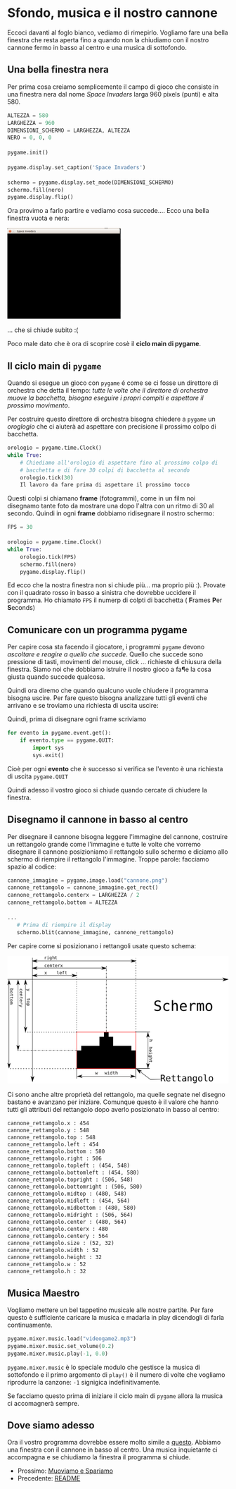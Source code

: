 # Sfondo, musica e il nostro cannone

Eccoci davanti al foglo bianco, vediamo di rimepirlo. Vogliamo fare una bella finestra che resta aperta fino a quando 
non la chiudiamo con il nostro cannone fermo in basso al centro e una musica di sottofondo.

## Una bella finestra nera

Per prima cosa creiamo semplicemente il campo di gioco che consiste in una finestra nera dal nome *Space Invaders* 
larga 960 pixels (punti) e alta 580.

```python
ALTEZZA = 580
LARGHEZZA = 960
DIMENSIONI_SCHERMO = LARGHEZZA, ALTEZZA
NERO = 0, 0, 0

pygame.init()

pygame.display.set_caption('Space Invaders')

schermo = pygame.display.set_mode(DIMENSIONI_SCHERMO)
schermo.fill(nero)
pygame.display.flip()
```

Ora provimo a farlo partire e vediamo cosa succede.... Ecco una bella finestra vuota e nera:

![Finestra vuota e nera](vuoto.png)

... che si chiude subito :(

Poco male dato che è ora di scoprire cosè il **ciclo main di pygame**.

## Il ciclo main di `pygame`

Quando si esegue un gioco con `pygame` é come se ci fosse un direttore di orchestra che detta il tempo: *tutte le 
volte che il direttore di orchestra muove la bacchetta, bisogna eseguire i propri compiti e aspettare il prossimo 
movimento*.

Per costruire questo direttore di orchestra bisogna chiedere a `pygame` un *oroglogio* che ci aiuterà ad aspettare con
precisione il prossimo colpo di bacchetta.

```python
orologio = pygame.time.Clock()
while True:
    # Chiediamo all'orologio di aspettare fino al prossimo colpo di 
    # bacchetta e di fare 30 colpi di bacchetta al secondo
    orologio.tick(30)
    Il lavoro da fare prima di aspettare il prossimo tocco
```

Questi colpi si chiamano **frame** (fotogrammi), come in un film noi disegnamo tante foto da mostrare una dopo l'altra
con un ritmo di 30 al secondo. Quindi in ogni **frame** dobbiamo ridisegnare il nostro schermo:

```python
FPS = 30

orologio = pygame.time.Clock()
while True:
    orologio.tick(FPS)
    schermo.fill(nero)
    pygame.display.flip()
```    

Ed ecco che la nostra finestra non si chiude più... ma proprio più :). Provate con il quadrato rosso in basso a sinistra
che dovrebbe uccidere il programma. Ho chiamato `FPS` il numerp di colpti di bacchetta ( **F**rames **P**er **S**econds)

## Comunicare con un programma pygame

Per capire cosa sta facendo il giocatore, i programmi `pygame` devono *ascoltare e reagire a quello che succede*. Quello
che succede sono pressione di tasti, movimenti del mouse, click ... richieste di chiusura della finestra. Siamo noi che
dobbiamo istruire il nostro gioco a fa¶e la cosa giusta quando succede qualcosa.

Quindi ora diremo che quando qualcuno vuole chiudere il programma bisogna uscire. Per fare questo bisogna analizzare 
tutti gli eventi che arrivano e se troviamo una richiesta di uscita uscire:

Quindi, prima di disegnare ogni frame scriviamo

```python
for evento in pygame.event.get():
    if evento.type == pygame.QUIT:
        import sys
        sys.exit()
```

Cioè per ogni **evento** che è successo si verifica se l'evento è una richiesta di uscita `pygame.QUIT`

Quindi adesso il vostro gioco si chiude quando cercate di chiudere la finestra.

## Disegnamo il cannone in basso al centro

Per disegnare il cannone bisogna leggere l'immagine del cannone, costruire un rettangolo grande come l'immagine e
tutte le volte che vorremo disegnare il cannone posizioniamo il rettangolo sullo schermo e diciamo allo schermo di
riempire il rettangolo l'immagine. Troppe parole: facciamo spazio al codice:

```python
cannone_immagine = pygame.image.load("cannone.png")
cannone_rettamgolo = cannone_immagine.get_rect()
cannone_rettamgolo.centerx = LARGHEZZA / 2
cannone_rettamgolo.bottom = ALTEZZA

...
   # Prima di riempire il display
   schermo.blit(cannone_immagine, cannone_rettamgolo)
```

Per capire come si posizionano i rettangoli usate questo schema:

![Rettangolo](rettangolo.png)

Ci sono anche altre proprietà del rettangolo, ma quelle segnate nel disegno bastano e avanzano per iniziare. Comunque
questo è il valore che hanno tutti gli attributi del rettangolo dopo averlo posizionato in basso al centro:

```
cannone_rettamgolo.x : 454
cannone_rettamgolo.y : 548
cannone_rettamgolo.top : 548
cannone_rettamgolo.left : 454
cannone_rettamgolo.bottom : 580
cannone_rettamgolo.right : 506
cannone_rettamgolo.topleft : (454, 548)
cannone_rettamgolo.bottomleft : (454, 580)
cannone_rettamgolo.topright : (506, 548)
cannone_rettamgolo.bottomright : (506, 580)
cannone_rettamgolo.midtop : (480, 548)
cannone_rettamgolo.midleft : (454, 564)
cannone_rettamgolo.midbottom : (480, 580)
cannone_rettamgolo.midright : (506, 564)
cannone_rettamgolo.center : (480, 564)
cannone_rettamgolo.centerx : 480
cannone_rettamgolo.centery : 564
cannone_rettamgolo.size : (52, 32)
cannone_rettamgolo.width : 52
cannone_rettamgolo.height : 32
cannone_rettamgolo.w : 52
cannone_rettamgolo.h : 32
```

## Musica Maestro

Vogliamo mettere un bel tappetino musicale alle nostre partite. Per fare questo è sufficiente caricare la musica 
e madarla in play dicendogli di farla continuamente.

```python
pygame.mixer.music.load("videogame2.mp3")
pygame.mixer.music.set_volume(0.2)
pygame.mixer.music.play(-1, 0.0)
```

`pygame.mixer.music` è lo speciale modulo che gestisce la musica di sottofondo e il primo argomento di `play()` è il 
numero di volte che vogliamo riprodurre la canzone: `-1` signigica indefinitivamente.

Se facciamo questo prima di iniziare il ciclo main di `pygame` allora la musica ci accomagnerà sempre.

## Dove siamo adesso

Ora il vostro programma dovrebbe essere molto simile a [questo](src/inizio.py). Abbiamo una finestra con il cannone in 
basso al centro. Una musica inquietante ci accompagna e se chiudiamo la finestra il programma si chiude.

* Prossimo: [Muoviamo e Spariamo](muovi.md)
* Precedente: [README](README.md)